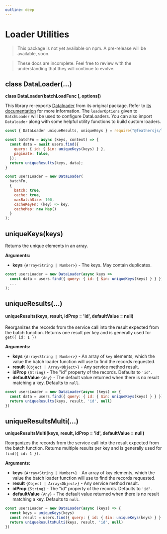 ```yaml
---
outline: deep
---
```


# Loader Utilities

<BlockQuote type="danger" label="Unpublished">

This package is not yet available on npm. A pre-release will be available, soon.

</BlockQuote>

<BlockQuote label="Work in Progress">

These docs are incomplete. Feel free to review with the understanding that they will continue to evolve.

</BlockQuote>

## class DataLoader(...)

**class DataLoader(batchLoadFunc [, options])**

This library re-exports [Dataloader](https://www.npmjs.com/package/dataloader) from its original package. Refer to [its documentation](https://github.com/graphql/dataloader) for more information. The `loaderOptions` given to `BatchLoader` will be used to configure DataLoaders. You can also import `Dataloader` along with some helpful utility functions to build custom loaders.

```js
const { DataLoader uniqueResults, uniqueKeys } = require("@feathersjs/loader");

const batchFn = async (keys, context) => {
  const data = await users.find({
    query: { id: { $in: uniqueKeys(keys) } },
    paginate: false,
  });
  return uniqueResults(keys, data);
}

const usersLoader = new DataLoader(
  batchFn,
  {
    batch: true,
    cache: true,
    maxBatchSize: 100,
    cacheKeyFn: (key) => key,
    cacheMap: new Map()
  }
);
```

## uniqueKeys(keys)

Returns the unique elements in an array.

**Arguments:**

- **keys** `{Array<String | Number>}` - The keys. May contain duplicates.

```js
const usersLoader = new DataLoader(async keys =>
  const data = users.find({ query: { id: { $in: uniqueKeys(keys) } } })
  ...
);
```

## uniqueResults(...)

#### uniqueResults(keys, result, idProp = 'id', defaultValue = null)

Reorganizes the records from the service call into the result expected from the batch function. Returns one result per key and is generally used for `get({ id: 1 })`

**Arguments:**

- **keys** `{Array<String | Number>}` - An array of `key` elements, which the value the batch loader function will use to find the records requested.
- **result** `{Object | Array<Object>}` - Any service method result.
- **idProp** `{String}` - The "id" property of the records. Defaults to `'id'`.
- **defaultValue** `{Any}` - The default value returned when there is no result matching a key. Defaults to `null`.

```js
const usersLoader = new DataLoader(async (keys) => {
  const data = users.find({ query: { id: { $in: uniqueKeys(keys) } } })
  return uniqueResults(keys, result, 'id', null)
})
```

## uniqueResultsMulti(...)

**uniqueResultsMulti(keys, result, idProp = 'id', defaultValue = null)**

Reorganizes the records from the service call into the result expected from the batch function. Returns multiple results per key and is generally used for `find({ id: 1 })`.

**Arguments:**

- **keys** `{Array<String | Number>}` - An array of `key` elements, which the value the batch loader function will use to find the records requested.
- **result** `{Object | Array<Object>}` - Any service method result.
- **idProp** `{String}` - The "id" property of the records. Defaults to `'id'`.
- **defaultValue** `{Any}` - The default value returned when there is no result matching a key. Defaults to `null`.

```js
const usersLoader = new DataLoader(async (keys) => {
  const keys = uniqueKeys(keys)
  const result = users.find({ query: { id: { $in: uniqueKeys(keys) } } })
  return uniqueResultsMulti(keys, result, 'id', null)
})
```
